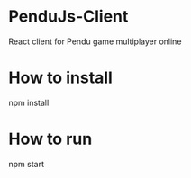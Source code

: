 # PenduJs-Client
React client for Pendu game multiplayer online

# How to install
npm install

# How to run
npm start

